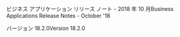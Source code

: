 <!-- This file contains localizable strings used in generating the custom PDF. Do not use as an include file in any web content. -->
<!-- strings for PDF page header -->

<span data-ttu-id="efe9d-101">ビジネス アプリケーション リリース ノート - 2018 年 10 月</span><span class="sxs-lookup"><span data-stu-id="efe9d-101">Business Applications Release Notes - October '18</span></span>

<span data-ttu-id="efe9d-102">バージョン 18.2.0</span><span class="sxs-lookup"><span data-stu-id="efe9d-102">Version 18.2.0</span></span>

